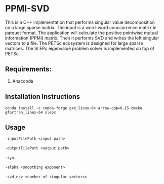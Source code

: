 # PPMI-SVD 
This is a C++ implementation that performs singular value decomposition on a large sparse matrix. The input is a word-word cooccurrence matrix in parquet format. The application will calculate the positive pointwise mutual information (PPMI) matrix. Then it performs SVD and writes the left singular vectors to a file. The PETSc ecosystem is designed for large sparse matrices. The SLEPc eigenvalue problem solver is implemented on top of PETSc. 

## Requirements:
1. Anaconda

## Installation Instructions
`conda install -c conda-forge gxx_linux-64 arrow-cpp=0.15 cmake gfortran_linux-64 slepc`
## Usage

`-inputFilePath <input path>` <br/><br/>
`-outputFilePath <output path>` <br/><br/>
`-sym ` <br/><br/>
`-alpha <smoothing exponent>`  <br/><br/>
`-svd_nsv <number of singular vectors>` <br/><br/>
